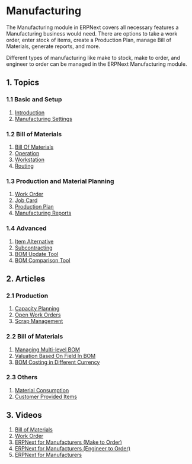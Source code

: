 <!-- add-breadcrumbs -->
# Manufacturing

The Manufacturing module in ERPNext covers all necessary features a Manufacturing business would need. There are options to take a work order, enter stock of items, create a Production Plan, manage Bill of Materials, generate reports, and more.

Different types of manufacturing like make to stock, make to order, and engineer to order can be managed in the ERPNext Manufacturing module.

## 1. Topics

### 1.1 Basic and Setup
1. [Introduction](/docs/user/manual/en/manufacturing/introduction)
1. [Manufacturing Settings](/docs/user/manual/en/manufacturing/manufacturing-settings)

### 1.2 Bill of Materials
1. [Bill Of Materials](/docs/user/manual/en/manufacturing/bill-of-materials)
1. [Operation](/docs/user/manual/en/manufacturing/operation)
1. [Workstation](/docs/user/manual/en/manufacturing/workstation)
1. [Routing](/docs/user/manual/en/manufacturing/routing)

### 1.3 Production and Material Planning
1. [Work Order](/docs/user/manual/en/manufacturing/work-order)
1. [Job Card](/docs/user/manual/en/manufacturing/job-card)
1. [Production Plan](/docs/user/manual/en/manufacturing/production-plan)
1. [Manufacturing Reports](/docs/user/manual/en/manufacturing/manufacturing-reports)

### 1.4 Advanced
1. [Item Alternative](/docs/user/manual/en/manufacturing/item-alternative)
1. [Subcontracting](/docs/user/manual/en/manufacturing/subcontracting)
1. [BOM Update Tool](/docs/user/manual/en/manufacturing/bom-update-tool)
1. [BOM Comparison Tool](/docs/user/manual/en/manufacturing/bom-comparison-tool)

## 2. Articles

### 2.1 Production
1. [Capacity Planning](/docs/user/manual/en/manufacturing/capacity-planning)
1. [Open Work Orders](/docs/user/manual/en/manufacturing/articles/open-work-orders)
1. [Scrap Management](/docs/user/manual/en/manufacturing/articles/scrap-management)

### 2.2 Bill of Materials
1. [Managing Multi-level BOM](/docs/user/manual/en/manufacturing/articles/managing-multi-level-bom)
1. [Valuation Based On Field In BOM](/docs/user/manual/en/manufacturing/articles/valuation-based-on-field-in-bom)
1. [BOM Costing in Different Currency](/docs/user/manual/en/manufacturing/articles/bom-costing-in-different-currency)

### 2.3 Others
1. [Material Consumption](/docs/user/manual/en/manufacturing/articles/material_consumption)
1. [Customer Provided Items](/docs/user/manual/en/manufacturing/articles/customer-provided-items)

## 3. Videos
1. [Bill of Materials](/docs/user/videos/learn/bill-of-materials)
1. [Work Order](/docs/user/videos/learn/work-order)
1. [ERPNext for Manufacturers (Make to Order)](/docs/user/videos/learn/manufacturing-make-to-order)
1. [ERPNext for Manufacturers (Engineer to Order)](/docs/user/videos/learn/manufacturing-enigneer-to-order)
1. [ERPNext for Manufacturers](/docs/user/videos/learn/manufacturing-make-to-order)

